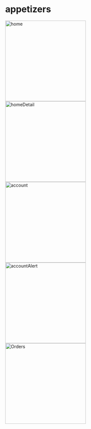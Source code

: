 # appetizers
 
<img width="256" alt="home" src="https://github.com/wengriff/appetizers/assets/53659533/074b81f1-6823-4b74-83a5-d03d5dd11c74">
<img width="256" alt="homeDetail" src="https://github.com/wengriff/appetizers/assets/53659533/2639fa4d-6692-43c8-89ca-c74bef584092">

<br>

<img width="256" alt="account" src="https://github.com/wengriff/appetizers/assets/53659533/9cc79c8a-8e91-4b47-a5d6-ea9d10c1a8fc">
<img width="256" alt="accountAlert" src="https://github.com/wengriff/appetizers/assets/53659533/fc11432f-20d5-471e-8775-d8199a750ffd">
<img width="256" alt="Orders" src="https://github.com/wengriff/appetizers/assets/53659533/086d243a-828c-4695-ad28-6b9035c7035d">





